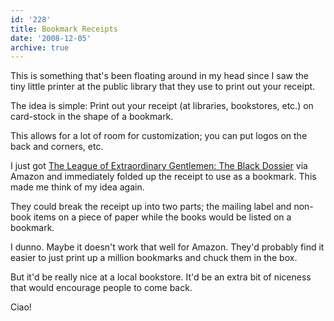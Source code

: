 ```yaml
---
id: '228'
title: Bookmark Receipts
date: '2008-12-05'
archive: true
---
```


This is something that's been floating around in my head since I saw the tiny
little printer at the public library that they use to print out your receipt.

The idea is simple: Print out your receipt (at libraries, bookstores, etc.) on
card-stock in the shape of a bookmark.

<!-- more -->

This allows for a lot of room for customization; you can put logos on the back
and corners, etc.

I just got
[The League of Extraordinary Gentlemen: The Black Dossier](https://amzn.to/2INA4n3)
via Amazon and immediately folded up the receipt to use as a bookmark. This
made me think of my idea again.

They could break the receipt up into two parts; the mailing label and non-book
items on a piece of paper while the books would be listed on a bookmark.

I dunno. Maybe it doesn't work that well for Amazon. They'd probably find it
easier to just print up a million bookmarks and chuck them in the box.

But it'd be really nice at a local bookstore. It'd be an extra bit of niceness
that would encourage people to come back.

Ciao!
